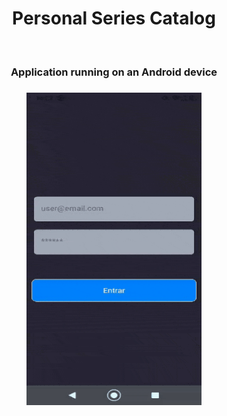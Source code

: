 <h1 align="center">Personal Series Catalog</h1>

<br>

<h3 align="center">Application running on an Android device</h3>

<h3 align="center">
    <img src="/screenshots/series_v1.gif" height="500" width="280">
</h3>